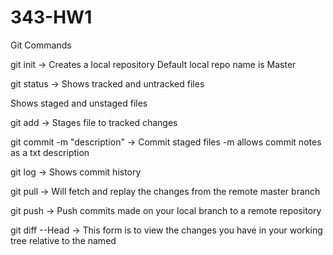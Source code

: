# 343-HW1
Git Commands

git init ->
Creates a local repository Default local repo name is Master

git status ->
Shows tracked and untracked files

Shows staged and unstaged files

git add ->
Stages file to tracked changes

git commit -m "description" ->
Commit staged files -m allows commit notes as a txt description

git log ->
Shows commit history

git pull ->
Will fetch and replay the changes from the remote master branch

git push ->
Push commits made on your local branch to a remote repository

git diff --Head ->
This form is to view the changes you have in your working tree relative to the named